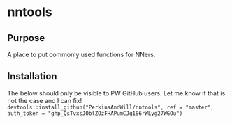 # nntools

## Purpose
A place to put commonly used functions for NNers. 

## Installation
The below should only be visible to PW GitHub users. Let me know if that is not the case and I can fix!
`devtools::install_github("PerkinsAndWill/nntools",
                          ref = "master",
                          auth_token = "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")`
